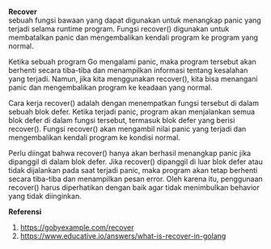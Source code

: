 <b>Recover</b><br>
sebuah fungsi bawaan yang dapat digunakan untuk menangkap panic yang terjadi selama runtime program. Fungsi recover() digunakan untuk membatalkan panic dan mengembalikan kendali program ke program yang normal.

Ketika sebuah program Go mengalami panic, maka program tersebut akan berhenti secara tiba-tiba dan menampilkan informasi tentang kesalahan yang terjadi. Namun, jika kita menggunakan recover(), kita bisa menangani panic dan mengembalikan program ke keadaan yang normal.

Cara kerja recover() adalah dengan menempatkan fungsi tersebut di dalam sebuah blok defer. Ketika terjadi panic, program akan menjalankan semua blok defer di dalam fungsi tersebut, termasuk blok defer yang berisi recover(). Fungsi recover() akan mengambil nilai panic yang terjadi dan mengembalikan kendali program ke kondisi normal.

Perlu diingat bahwa recover() hanya akan berhasil menangkap panic jika dipanggil di dalam blok defer. Jika recover() dipanggil di luar blok defer atau tidak dijalankan pada saat terjadi panic, maka program akan tetap berhenti secara tiba-tiba dan menampilkan pesan error. Oleh karena itu, penggunaan recover() harus diperhatikan dengan baik agar tidak menimbulkan behavior yang tidak diinginkan.




<b>Referensi</b><br>
1. https://gobyexample.com/recover
2. https://www.educative.io/answers/what-is-recover-in-golang